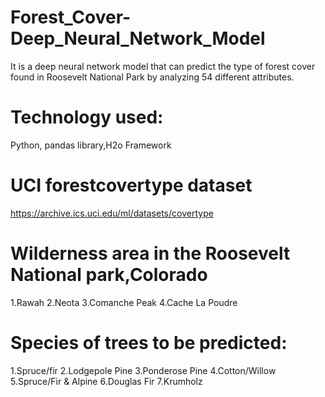 # Forest_Cover-Deep_Neural_Network_Model

It is a deep neural network model that can predict the type of forest cover found in Roosevelt National
Park by analyzing 54 different attributes.

# Technology used:
Python, pandas library,H2o Framework

# UCI forestcovertype dataset
  https://archive.ics.uci.edu/ml/datasets/covertype
  
# Wilderness area in the Roosevelt National park,Colorado
1.Rawah
2.Neota
3.Comanche Peak
4.Cache La Poudre

# Species of trees  to be predicted:
 1.Spruce/fir
 2.Lodgepole Pine
 3.Ponderose Pine
 4.Cotton/Willow
 5.Spruce/Fir & Alpine
 6.Douglas Fir
 7.Krumholz
